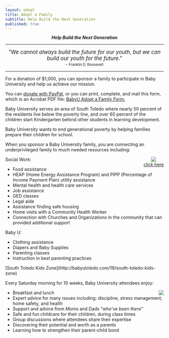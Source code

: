 ```yaml
---
layout: adopt
title: Adopt a Family
subtitle: Help Build the Next Generation
published: true
---
```


<div style="margin-top:10px;text-align:center;line-height:100%;"><span class="smallscreens"><strong><em>Help Build the Next Generation</em></strong></span></div>

<hr class="shortgrey" />

<div style="text-align:center;"><em><big>"We cannot always build the future for our youth, but we can build our youth for the future."</big></em> <br /> - <span style="font-size:80%;">Franklin D. Roosevelt</span>
</div>

<hr class="shortgrey" />


For a donation of $1,000, you can sponsor a family to participate in Baby University and help us achieve our mission.

You can [donate with PayPal,](http://babyutoledo.com/8/donate#Adopt-a-Family) or you can print, complete, and mail this form, which is an Acrobat PDF file: [BabyU Adopt a Family Form.](http://babyutoledo.com/docs/BabyU-Adopt-A-Family.pdf)

Baby University serves an area of South Toledo where nearly 50 percent of the residents live below the poverty line, and over 60 percent of the children start  Kindergarten behind other students in learning development.

Baby University wants to end generational poverty by helping families prepare their children for school.

When you sponsor a Baby University family, you are connecting an underprivileged family to much needed resources including:

<div class="largescreens-only" style="float:right;text-align:center;"><a href="http://babyutoledo.com/19/south-toledo-kids-zone"><img border="0"  src="http://babyutoledo.com/images/babyu-facebook-logo-small.jpg"></a><br /><span class="greytext"><a href="http://babyutoledo.com/19/south-toledo-kids-zone">click here</a></span></div>

Social Work:

* Food assistance
* HEAP (Home Energy Assistance Program) and PIPP (Percentage of Income Payment Plan) utility assistance
* Mental health and health care services
* Job assistance 
* GED classes
* Legal aide
* Assistance finding safe housing
* Home visits with a Community Health Worker
* Connection with Churches and Organizations in the community that can provided additional support

Baby U:

* Clothing assistance
* Diapers and Baby Supplies
* Parenting classes
* Instruction in best parenting practices

<div class="smallscreens" markdown="1">
[South Toledo Kids Zone](http://babyutoledo.com/19/south-toledo-kids-zone)
</div>

Every Saturday morning for 10 weeks, Baby University attendees enjoy:

<div class="largescreens-only" style="float:right;text-align:center;"><img border="0"  src="https://c2.staticflickr.com/6/5812/21605047298_2a2c618642_m.jpg"></div>

* Breakfast and lunch
* Expert advice for many issues including: discipline, stress management, home safety, and health
* Support and advice from Moms and Dads _"who've been there"_
* Safe and fun childcare for their  children, during class times
* Group discussions where attendees share their expertise
* Discovering their potential and worth as a parents
* Learning how to strengthen their parent-child bond


